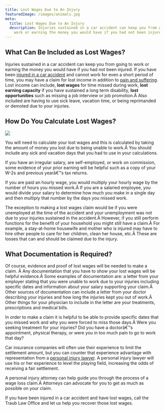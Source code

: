 ```yaml
---
title: Lost Wages Due to An Injury
featuredImage: /images/animals.jpg
meta:
  title: Lost Wages Due to An Injury
  description: Injuries sustained in a car accident can keep you from going to
    work or earning the money you would have if you had not been injured.
---
```

<!--StartFragment-->

## What Can Be Included as Lost Wages?

Injuries sustained in a car accident can keep you from going to work or earning the money you would have if you had not been injured. If you have been [injured in a car accident](/practice-areas/car-accident-lawyers/) and cannot work for even a short period of time, you may have a claim for lost income in addition to [pain and suffering](/pain-and-suffering/). Lost income can include, **lost wages** for time missed during work, **lost earning capacity** if you have sustained a long term disability, **lost opportunities** such as missing a job interview or job promotion.Â Also included are having to use sick leave, vacation time, or being reprimanded or demoted due to your injuries.

## How Do You Calculate Lost Wages?

<!--EndFragment-->

![](/images/lost-wages-due-to-an-injury.jpg)

<!--StartFragment-->

You will need to calculate your lost wages and this is calculated by taking the amount of money you lost due to being unable to work.Â You should include any sick and vacation days that you had to use in your calculations.

If you have an irregular salary, are self-employed, or work on commission, some evidence of your prior earning will be helpful such as a copy of your W-2s and previous yearâ€™s tax returns.

If you are paid an hourly wage, you would multiply your hourly wage by the number of hours you missed work.Â If you are a salaried employee, you would divide your salary to determine how much you make in a single day and then multiply that number by the days you missed work.

The exception to making a lost wages claim would be if you were unemployed at the time of the accident and your unemployment was not due to your injuries sustained in the accident.Â However, if you still perform functions for the benefit of your household you might still have a claim.Â For example, a stay-at-home housewife and mother who is injured may have to hire other people to care for her children, clean her house, etc.Â These are losses that can and should be claimed due to the injury.

## What Documentation is Required?

Of course, evidence and proof of lost wages will be needed to make a claim. Â Any documentation that you have to show your lost wages will be helpful evidence.Â Some examples of documentation are: a letter from your employer stating that you were unable to work due to your injuries including specific dates and information about your salary supporting your claim.Â Other sources of documentation can include a letter from your doctor describing your injuries and how long the injuries kept you out of work.Â Other things for your physician to include in the letter are your treatments, prescriptions and medical bills.

In order to make a claim it is helpful to be able to provide specific dates that you missed work and why you were forced to miss those days.Â Were you seeking treatment for your injuries? Did you have a doctorâ€™s appointment, physical therapy, or were you in too much pain to go to work that day?

Car insurance companies will often use their experience to limit the settlement amount, but you can counter that experience advantage with representation from a [personal injury lawyer](/practice-areas/serious-personal-injury/). A personal injury lawyer will use his or her experience to level the playing field, increasing the odds of receiving a fair settlement.

A personal injury attorney can help guide you through the process of a wage loss claim.Â Attorneys can advocate for you to get as much as possible on your claim.

If you have been injured in a car accident and have lost wages, call the Traub Law Office and let us help you recover those lost wages.

<!--EndFragment-->